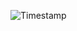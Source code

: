 ![Timestamp](https://img.shields.io/badge/dynamic/json?label=Timestamp&query=%24.data&url=https://raw.githubusercontent.com/Harshini-24-IT/dynamic_readme/main/Timestamp.txt)










 

